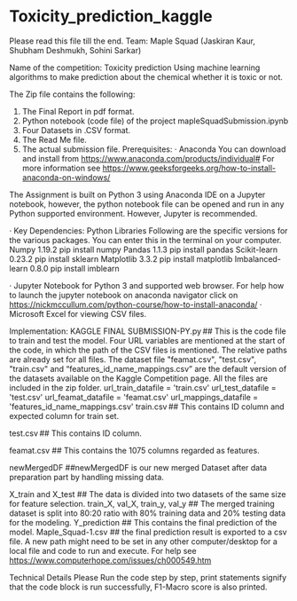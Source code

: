 # Toxicity_prediction_kaggle

Please read this file till the end. 
Team: Maple Squad (Jaskiran Kaur, Shubham Deshmukh, Sohini Sarkar)

Name of the competition: Toxicity prediction 
Using machine learning algorithms to make prediction about the chemical whether it is toxic or not.  

The Zip file contains the following:
1.	The Final Report in pdf format.
2.	Python notebook (code file) of the project mapleSquadSubmission.ipynb
3.	Four Datasets in .CSV format.
4.	The Read Me file.
5.	The actual submission file.
Prerequisites:
·	Anaconda 
You can download and install from 
https://www.anaconda.com/products/individual# 
For more information see 
https://www.geeksforgeeks.org/how-to-install-anaconda-on-windows/

The Assignment is built on Python 3 using Anaconda IDE on a Jupyter notebook, however, the python notebook file can be opened and run in any Python supported environment. However, Jupyter is recommended.

·	Key Dependencies: Python Libraries 
Following are the specific versions for the various packages. You can enter this in the terminal on your computer.
Numpy 1.19.2 
pip install numpy
Pandas 1.1.3 
 pip install pandas
Scikit-learn 0.23.2 
pip install sklearn
Matplotlib 3.3.2 
pip install matplotlib
Imbalanced-learn 0.8.0 
pip install imblearn

·	Jupyter Notebook for Python 3 and supported web browser. 
For help how to launch the jupyter notebook on anaconda navigator click on https://nickmccullum.com/python-course/how-to-install-anaconda/
·	Microsoft Excel for viewing CSV files.

Implementation: 
KAGGLE FINAL SUBMISSION-PY.py ## This is the code file to train and test the model. 
Four URL variables are mentioned at the start of the code, in which the path of the CSV files is mentioned. The relative paths are already set for all files. The dataset file "feamat.csv", "test.csv", "train.csv" and “features_id_name_mappings.csv” are the default version of the datasets available on the Kaggle Competition page. All the files are included in the zip folder.
url_train_datafile = 'train.csv'
url_test_datafile = 'test.csv'
url_feamat_datafile = 'feamat.csv'
url_mappings_datafile = 'features_id_name_mappings.csv'
train.csv ## This contains ID column and expected column for train set. 

test.csv ## This contains ID column.  

feamat.csv ## This contains the 1075 columns regarded as features. 

newMergedDF ##newMergedDF is our new merged Dataset after data preparation part by handling missing data.

X_train and X_test ## The data is divided into two datasets of the same size for feature selection.
train_X, val_X, train_y, val_y ## The merged training dataset is split into 80:20 ratio with 80% training data and 20% testing data for the modeling.
Y_prediction ## This contains the final prediction of the model.
Maple_Squad-1.csv ## the final prediction result is exported to a csv file.
A new path might need to be set in any other computer/desktop for a local file and code to run and execute. For help see https://www.computerhope.com/issues/ch000549.htm

Technical Details 
Please Run the code step by step, print statements signify that the code block is run successfully, F1-Macro score is also printed.

